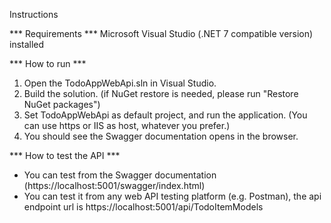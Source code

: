 Instructions

*** Requirements ***
Microsoft Visual Studio (.NET 7 compatible version) installed

*** How to run ***
1. Open the TodoAppWebApi.sln in Visual Studio.
2. Build the solution. (if NuGet restore is needed, please run "Restore NuGet packages")
3. Set TodoAppWebApi as default project, and run the application. (You can use https or IIS as host, whatever you prefer.)
4. You should see the Swagger documentation opens in the browser.

*** How to test the API ***
- You can test from the Swagger documentation (https://localhost:5001/swagger/index.html)
- You can test it from any web API testing platform (e.g. Postman), the api endpoint url is https://localhost:5001/api/TodoItemModels
